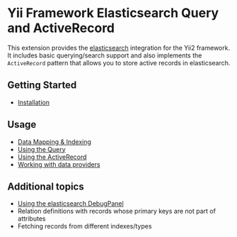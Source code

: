 # Yii Framework Elasticsearch Query and ActiveRecord

This extension provides the [elasticsearch](https://www.elastic.co/products/elasticsearch) integration for the Yii2 framework.
It includes basic querying/search support and also implements the `ActiveRecord` pattern that allows you to store active
records in elasticsearch.

## Getting Started

* [Installation](installation.md)

## Usage

* [Data Mapping & Indexing](mapping-indexing.md)
* [Using the Query](usage-query.md)
* [Using the ActiveRecord](usage-ar.md)
* [Working with data providers](usage-data-providers.md)

## Additional topics

* [Using the elasticsearch DebugPanel](topics-debug.md)
* Relation definitions with records whose primary keys are not part of attributes
* Fetching records from different indexes/types
